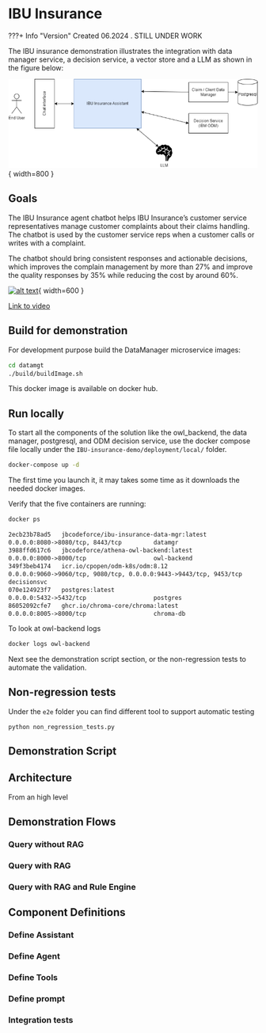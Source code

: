 # IBU Insurance

???+ Info "Version"
    Created 06.2024 . STILL UNDER WORK

The IBU insurance demonstration illustrates the integration with data manager service, a decision service, a vector store and a LLM as shown in the figure below:

![](./diagrams/ibu_ins_sys_ctx.drawio.png){ width=800 }

## Goals

The IBU Insurance agent chatbot helps IBU Insurance’s customer service representatives manage customer complaints about their claims handling. The chatbot is used by the customer service reps when a customer calls or writes with a complaint.

The chatbot should bring consistent responses and actionable decisions, which improves the complain management by more than 27% and improve the quality responses by 35% while reducing the cost by around 60%. 


[![alt text](https://img.youtube.com/vi/fGEU_obHM5M/0.jpg)](https://www.youtube.com/watch?v=fGEU_obHM5M){ width=600 }

[Link to video](https://www.youtube.com/watch?v=fGEU_obHM5M)



## Build for demonstration

For development purpose build the DataManager microservice images:

```sh
cd datamgt
./build/buildImage.sh
```

This docker image is available on docker hub.

## Run locally

To start all the components of the solution like the owl_backend, the data manager, postgresql, and ODM decision service, use the docker compose file locally under the `IBU-insurance-demo/deployment/local/` folder. 

```sh
docker-compose up -d 
```

The first time you launch it, it may takes some time as it downloads the needed docker images.

Verify that the five containers are running:

```sh
docker ps
```

```
2ecb23b78ad5   jbcodeforce/ibu-insurance-data-mgr:latest  0.0.0.0:8080->8080/tcp, 8443/tcp         datamgr
3988ffd617c6   jbcodeforce/athena-owl-backend:latest      0.0.0.0:8000->8000/tcp                   owl-backend
349f3beb4174   icr.io/cpopen/odm-k8s/odm:8.12             0.0.0.0:9060->9060/tcp, 9080/tcp, 0.0.0.0:9443->9443/tcp, 9453/tcp   decisionsvc
070e124923f7   postgres:latest                            0.0.0.0:5432->5432/tcp                   postgres
86052092cfe7   ghcr.io/chroma-core/chroma:latest          0.0.0.0:8005->8000/tcp                   chroma-db
```

To look at owl-backend logs

```sh
docker logs owl-backend
```

Next see the demonstration script section, or the non-regression tests to automate the validation.

## Non-regression tests

Under the `e2e` folder you can find different tool to support automatic testing

```
python non_regression_tests.py
```

## Demonstration Script



## Architecture

From an high level 
## Demonstration Flows

### Query without RAG


### Query with RAG

### Query with RAG and Rule Engine


## Component Definitions

### Define Assistant


### Define Agent

### Define Tools

### Define prompt

### Integration tests